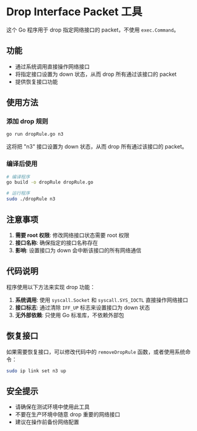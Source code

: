 # Drop Interface Packet 工具

这个 Go 程序用于 drop 指定网络接口的 packet，不使用 `exec.Command`。

## 功能

- 通过系统调用直接操作网络接口
- 将指定接口设置为 down 状态，从而 drop 所有通过该接口的 packet
- 提供恢复接口功能

## 使用方法

### 添加 drop 规则

```bash
go run dropRule.go n3
```

这将把 "n3" 接口设置为 down 状态，从而 drop 所有通过该接口的 packet。

### 编译后使用

```bash
# 编译程序
go build -o dropRule dropRule.go

# 运行程序
sudo ./dropRule n3
```

## 注意事项

1. **需要 root 权限**: 修改网络接口状态需要 root 权限
2. **接口名称**: 确保指定的接口名称存在
3. **影响**: 设置接口为 down 会中断该接口的所有网络通信

## 代码说明

程序使用以下方法来实现 drop 功能：

1. **系统调用**: 使用 `syscall.Socket` 和 `syscall.SYS_IOCTL` 直接操作网络接口
2. **接口标志**: 通过清除 `IFF_UP` 标志来设置接口为 down 状态
3. **无外部依赖**: 只使用 Go 标准库，不依赖外部包

## 恢复接口

如果需要恢复接口，可以修改代码中的 `removeDropRule` 函数，或者使用系统命令：

```bash
sudo ip link set n3 up
```

## 安全提示

- 请确保在测试环境中使用此工具
- 不要在生产环境中随意 drop 重要的网络接口
- 建议在操作前备份网络配置 